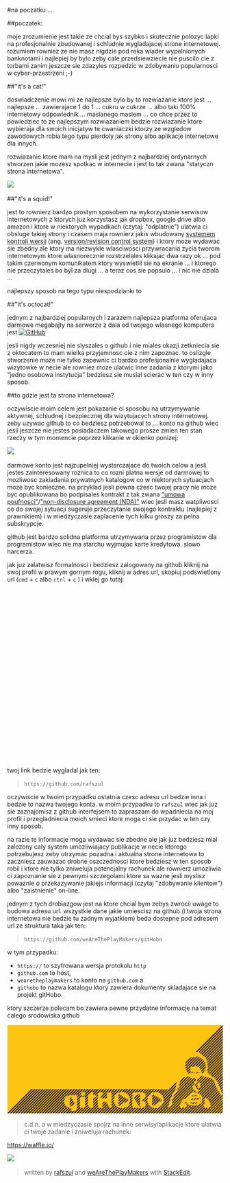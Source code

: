 #na poczatku ... 

##poczatek:

moje zrozumienie jest takie ze chcial bys szybko i skutecznie polozyc lapki na profesjonalnie zbudowanej i schludnie wygladajacej strone internetowej. rozumiem rowniez ze nie masz nigdzie pod reka wiader wypelnionych banknotami i najlepiej by bylo zeby cale przedsiewziecie nie puscilo cie z torbami zanim jeszcze sie zdazyles rozpedzic w zdobywaniu popularnosci w cyber-przestrzeni ;-)

##"it's a cat!"

doswiadczenie mowi mi ze najlepsze bylo by to rozwiazanie ktore jest ... najlepsze ... zawierajace 1 do 1 ... cukru w cukrze ... albo taki 100% internetowy odpowiednik ... maslanego maslem ... co chce przez to powiedziec to ze najlepszym rozwiazaniem bedzie rozwiazanie ktore wybieraja dla swoich inicjatyw te cwaniaczki ktorzy ze wzgledow zawodowych robia tego typu pierdoly jak strony albo aplikacje internetowe dla innych.

rozwiazanie ktore mam na mysli jest jednym z najbardziej ordynarnych stworzen jakie mozesz spotkac w internecie i jest to tak zwana  "statyczn strona internetowa". 

![](http://upload.wikimedia.org/wikipedia/commons/thumb/5/57/Scheme_static_page_en.svg/800px-Scheme_static_page_en.svg.png)

##"it's a squid!"

jest to rownierz bardzo prostym sposobem na wykorzystanie serwisow internetowych z ktorych juz korzystasz jak dropbox, google drive albo amazon i ktore w niektorych wypadkach (czytaj: "odplatnie") ulatwia ci obsluge takiej strony i czasem maja rownierz jakis wbudowany [systemem kontroli wersji](http://pl.wikipedia.org/wiki/System_kontroli_wersji) (ang. [version/revision control system](http://en.wikipedia.org/wiki/Revision_control)) i ktory moze wydawac sie zbedny ale ktory ma niezwykle wlasciwosci przywracania zycia tworom internetowym ktore  wlasnorecznie rozstrzelales klikajac dwa razy ok ... pod takim czerwonym komunikatem ktory wyswietlil sie na ekranie ... i ktorego nie przeczytales bo byl za dlugi ... a teraz cos sie popsulo ... i nic nie dziala ...

najlepszy sposob na tego typu niespodzianki to

##"it's octocat!"

jednym z najbardziej popularnych i zarazem najlepsza platforma oferujaca darmowe megabajty na serwerze z dala od twojego wlasnego komputera jest [![GitHub](https://www.kerio.com/sites/default/files/github-logo.jpg)](https://github.com)

jesli nigdy wczesniej nie slyszales o github i nie miales okazji zetkniecia sie z oktocatem to mam wielka przyjemnosc cie z nim zapoznac. to oslizgle stworzenie moze nie tylko zapewnic ci bardzo profesjonalnie wygladajaca wizytowke w necie ale rowniez moze ulatwic inne zadania z ktorymi jako  "jedno osobowa instytucja" bedziesz sie musial scierac w ten czy w inny sposob.

##to gdzie jest ta strona internetowa?

oczywiscie moim celem jest pokazanie ci sposobu na utrzymywanie aktywnej, schludnej i bezpiecznej dla wizytujacych strony internetowej. zeby uzywac github to co bedziesz potrzebowal to ... konto na github wiec jesli jeszcze nie jestes posiadaczem takowego prosze zmien ten stan rzeczy w tym momencie poprzez klikanie w okienko ponizej:

[![](https://cask.scotch.io/2015/03/github-join-625x500.png)](https://github.com/join)

darmowe konto jest najzupelniej wystarczajace do twoich celow a jesli jestes zainteresowany roznica to co rozni platna wersje od darmowej to mozliwosc zakladania prywatnych katalogow co w niektorych sytuacjach moze byc konieczne. na przyklad jesli pewna czesc twojej pracy nie moze byc opublikowana bo podpisales kontrakt z tak zwana ["umowa poufnosci"](http://pl.wikipedia.org/wiki/Umowa_poufności)/["non-disclosure agreement (NDA)"](http://en.wikipedia.org/wiki/Non-disclosure_agreement) wiec jesli masz watpliwosci co do swojej sytuacji sugeruje przeczytanie swojego kontraktu (najlepiej z prawnikiem) i w miedzyczasie zaplacenie tych kilku groszy za pelna subskrypcje.

github jest bardzo solidna platforma utrzymywana przez programistow dla programistow wiec nie ma starchu wyjmujac karte kredytowa. slowo harcerza.

jak juz zalatwisz formalnosci i bedziesz zalogowany na github kliknij na swoj profil w prawym gornym rogu, kliknij w adres url, skopiuj podswietlony url (`cmd` + `c` albo `ctrl` + `c` ) i wklej go tutaj:

<div id="tlkio" data-channel="github-logins" style="width:100%;height:400px;"></div><script async src="http://tlk.io/embed.js" type="text/javascript"></script>

twoj link bedzie wygladal jak ten: 

>`https://github.com/rafszul`


oczywiscie w twoim przypadku ostatnia czesc adresu url bedzie inna i bedzie to nazwa twojego konta. w moim przypadku to `rafszul` wiec jak juz sie zaznajomisz z github interfejsem to zapraszam do wpadniecia na moj profil i przegladniecia moich smieci ktore moga ci sie przydac w ten czy inny sposob.

na razie te informacje moga wydawac sie zbedne ale jak juz bedziesz mial zalozony caly system umozliwiajacy publikacje w necie ktorego potrzebujesz zeby utrzymac pozadna i aktualna strone internetowa to zaczniesz zauwazac drobne oszczednosci ktore bedziesz w ten sposob robil i ktore nie tylko zniweluja potencjalny rachunek ale rownierz umozliwia ci zapoznanie sie z pewnymi szczegolami ktore sa wazne jesli myslisz powaznie o przekazywanie jakiejs informacji (czytaj "zdobywanie klientow") albo "zaistnienie" on-line.
 
jednym z tych drobiazgow jest na ktore chcial bym zebys zwrocil uwage to budowa adresu url. wszystkie dane jakie umiescisz na github (i twoja strona internetowa nie bedzie tu zadnym wyjatkiem) beda dostepne pod adresem url ze struktura taka jak ten:

>`https://github.com/weAreThePlayMakers/gitHobo`

w tym przypadku:

- `https://` to szyfrowana wersja protokolu `http`
-  `github.com` to host,
- `wearetheplaymakers` to konto na `github.com` a
- `githobo` to nazwa katalogu ktory zawiera dokumenty skladajace sie na projekt gitHobo.

ktory szczerze polecam bo zawiera pewne przydatne informacje na temat calego srodowiska github

[![](https://raw.githubusercontent.com/weAreThePlayMakers/gitHobo/master/assets/img/exported/png/img/gitHobo1663x680Yellow.png)](http://githobo.tumblr.com)


> c.d.n. a w miedzyczasie spojrz na inne serwisy/aplikacje ktore ulatwia ci twoje zadanie i zniweluja rachunek:

https://waffle.io/

![](https://support.apple.com/library/APPLE/APPLECARE_ALLGEOS/Product_Help/en_US/PUBLIC_USERS/135122/modcm.png)



> written by [rafszul](https://github.com/rafszul) and [weAreThePlayMakers](http://wearetheplaymakers.com/) with [StackEdit](https://stackedit.io/).